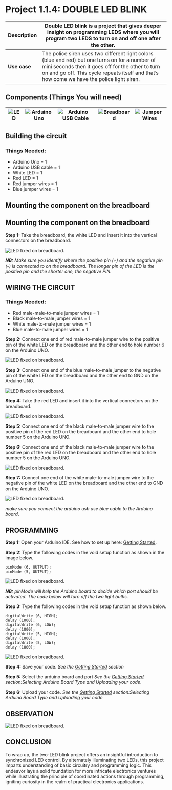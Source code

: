 # Project 1.1.4: DOUBLE LED BLINK

| **Description** | Double LED blink is a project that gives deeper insight on programming LEDS where you will program two LEDS to turn on and off one after the other. |
|------------------|----------------------------------------------------------------|
| **Use case**     | The police siren uses two different light colors (blue and red) but one turns on for a number of mini seconds then it goes off for the other to turn on and go off. This cycle repeats itself and that’s how come we have the police light siren. |

## Components (Things You will need)

| ![LED](../../assets/components/leds.webp) | ![Arduino Uno](../../assets/components/arduino.webp) | ![Arduino USB Cable](../../assets/components/usbcable.webp) | ![Breadboard](../../assets/components/breadboard.webp) |![Jumper Wires](../../assets/components/jumperwires.webp)|
|-------------------------|-------------------------|-------------------------|-------------------------|-------------------------|

## Building the circuit

### Things Needed:

-	Arduino Uno = 1
-	Arduino USB cable = 1
-	White LED = 1
-	Red LED = 1
-	Red jumper wires = 1
-	Blue jumper wires = 1

## Mounting the component on the breadboard

## Mounting the component on the breadboard

**Step 1:** Take the breadboard, the white LED and insert it into the vertical connectors on the breadboard.

![LED fixed on breadboard](../../assets/1.0/LED/LED_ON/led_on_breadboard.webp).

_**NB:** Make sure you identify where the positive pin (+) and the negative pin (-) is connected to on the breadboard. The longer pin of the LED is the positive pin and the shorter one, the negative PIN_.

## WIRING THE CIRCUIT

### Things Needed:

- Red male-male-to-male jumper wires = 1
- Black male-to-male jumper wires = 1
- White male-to-male jumper wires = 1
- Blue male-to-male jumper wires = 1

**Step 2:** Connect one end of red male-to-male jumper wire to the positive pin of the white LED on the breadboard and the other end to hole number 6 on the Arduino UNO.

![LED fixed on breadboard](../../assets/1.0/LED/LED_ON/red_wire_connected.webp).

**Step 3:** Connect one end of the blue male-to-male jumper to the negative pin of the white LED on the breadboard and the other end to GND on the Arduino UNO.

![LED fixed on breadboard](../../assets/1.0/LED/LED_ON/blue_wire_connected.webp).

**Step 4:** Take the red LED and insert it into the vertical connectors on the breadboard.

![LED fixed on breadboard](../../assets/1.0/LED/DOUBLE_LED_ON/red_led_mounted.webp).

**Step 5:** Connect one end of the black male-to-male jumper wire to the positive pin of the red LED on the breadboard and the other end to hole number 5 on the Arduino UNO.

**Step 6:** Connect one end of the black male-to-male jumper wire to the positive pin of the red LED on the breadboard and the other end to hole number 5 on the Arduino UNO.

![LED fixed on breadboard](../../assets/1.0/LED/DOUBLE_LED_ON/black_wire_connect.webp).

**Step 7:** Connect one end of the white male-to-male jumper wire to the negative pin of the white LED on the breadboard and the other end to GND on the Arduino UNO.

![LED fixed on breadboard](../../assets/1.0/LED/DOUBLE_LED_ON/white_wire_connect.webp).

_make sure you connect the arduino usb use blue cable to the Arduino board_.

## PROGRAMMING

**Step 1:** Open your Arduino IDE. See how to set up here: [Getting Started](../../getting-started/overview.md).

**Step 2:** Type the following codes in the void setup function as shown in the image below.
   ```
   pinMode (6, OUTPUT);
   pinMode (5, OUTPUT);
   ```

![LED fixed on breadboard](../../assets/1.0/LED/DOUBLE_LED_ON/code_1.webp).

_**NB:** pinMode will help the Arduino board to decide which port should be activated. The code below will turn off the two light bulbs._

**Step 3:** Type the following codes in the void setup function as shown below. 

   ```
   digitalWrite (6, HIGH);
   delay (1000);
   digitalWrite (6, LOW);
   delay (1000);
   digitalWrite (5, HIGH);
   delay (1000);
   digitalWrite (5, LOW);
   delay (1000);
   ```

![LED fixed on breadboard](../../assets/1.0/LED/DOUBLE_LED_BLINK/code_1.webp).

**Step 4:** Save your code. _See the [Getting Started](../../getting-started/overview.md) section_

**Step 5:** Select the arduino board and port _See the [Getting Started](../../getting-started/overview.md) section:Selecting Arduino Board Type and Uploading your code_.

**Step 6:** Upload your code. _See the [Getting Started](../../getting-started/overview.md) section:Selecting Arduino Board Type and Uploading your code_

## OBSERVATION

![LED fixed on breadboard](../../assets/1.0/LED/DOUBLE_LED_BLINK/observation.webp).

## CONCLUSION

To wrap up, the two-LED blink project offers an insightful introduction to synchronized LED control. By alternately illuminating two LEDs, this project imparts understanding of basic circuitry and programming logic. This endeavor lays a solid foundation for more intricate electronics ventures while illustrating the principle of coordinated actions through programming, igniting curiosity in the realm of practical electronics applications.